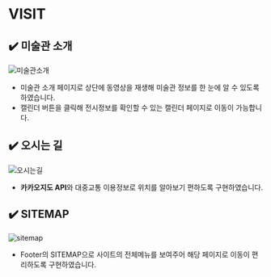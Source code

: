 # VISIT
## :heavy_check_mark: 미술관 소개
![미술관소개](https://user-images.githubusercontent.com/112814104/217795542-11e2d5f8-c6fd-4ecf-b032-4fb49c2f9fde.jpg)
- 미술관 소개 페이지로 상단에 동영상을 재생해 미술관 정보를 한 눈에 알 수 있도록 하였습니다.
- 캘린더 버튼을 클릭해 전시정보를 확인할 수 있는 캘린더 페이지로 이동이 가능합니다.
## :heavy_check_mark: 오시는 길
![오시는길](https://user-images.githubusercontent.com/112814104/217795547-33aabf01-ccb4-4dff-98ab-66169a97c881.jpg)
- **카카오지도 API**와 대중교통 이용정보로 위치를 알아보기 편하도록 구현하였습니다.
## :heavy_check_mark: SITEMAP
![sitemap](https://user-images.githubusercontent.com/112814104/217797505-b6f352bf-92f0-4dcf-82a7-5eaf02e4c40d.png)
- Footer의 SITEMAP으로 사이트의 전체메뉴를 보여주어 해당 페이지로 이동이 편리하도록 구현하였습니다.
